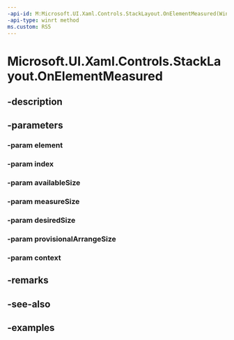 ```yaml
---
-api-id: M:Microsoft.UI.Xaml.Controls.StackLayout.OnElementMeasured(Windows.UI.Xaml.UIElement,System.Int32,Windows.Foundation.Size,Windows.Foundation.Size,Windows.Foundation.Size,Windows.Foundation.Size,Microsoft.UI.Xaml.Controls.LayoutContext)
-api-type: winrt method
ms.custom: RS5
---
```


<!-- Method syntax.
virtual protected void StackLayout.OnElementMeasured(UIElement element, Int32 index, Size availableSize, Size measureSize, Size desiredSize, Size provisionalArrangeSize, LayoutContext context)
-->

# Microsoft.UI.Xaml.Controls.StackLayout.OnElementMeasured

## -description

## -parameters
### -param element

### -param index

### -param availableSize

### -param measureSize

### -param desiredSize

### -param provisionalArrangeSize

### -param context

## -remarks

## -see-also

## -examples

